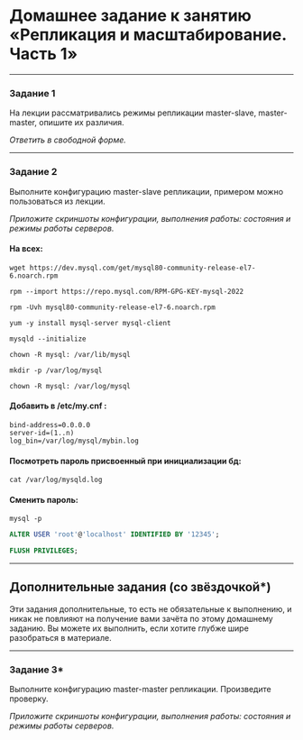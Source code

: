 # Домашнее задание к занятию «Репликация и масштабирование. Часть 1»

---

### Задание 1

На лекции рассматривались режимы репликации master-slave, master-master, опишите их различия.

*Ответить в свободной форме.*

---

### Задание 2

Выполните конфигурацию master-slave репликации, примером можно пользоваться из лекции.

*Приложите скриншоты конфигурации, выполнения работы: состояния и режимы работы серверов.*

#### На всех:
```
wget https://dev.mysql.com/get/mysql80-community-release-el7-6.noarch.rpm
```
```
rpm --import https://repo.mysql.com/RPM-GPG-KEY-mysql-2022
```
```
rpm -Uvh mysql80-community-release-el7-6.noarch.rpm
```
```
yum -y install mysql-server mysql-client
```
```
mysqld --initialize
```
```
chown -R mysql: /var/lib/mysql
```
```
mkdir -p /var/log/mysql
```
```
chown -R mysql: /var/log/mysql
```
#### Добавить в /etc/my.cnf :
```
bind-address=0.0.0.0
server-id=(1..n)
log_bin=/var/log/mysql/mybin.log
```
#### Посмотреть пароль присвоенный при инициализации бд:
```
cat /var/log/mysqld.log
```
#### Сменить пароль:
```
mysql -p
```
```sql
ALTER USER 'root'@'localhost' IDENTIFIED BY '12345';
```
```sql
FLUSH PRIVILEGES;
```
---

## Дополнительные задания (со звёздочкой*)
Эти задания дополнительные, то есть не обязательные к выполнению, и никак не повлияют на получение вами зачёта по этому домашнему заданию. Вы можете их выполнить, если хотите глубже шире разобраться в материале.

---

### Задание 3* 

Выполните конфигурацию master-master репликации. Произведите проверку.

*Приложите скриншоты конфигурации, выполнения работы: состояния и режимы работы серверов.*
